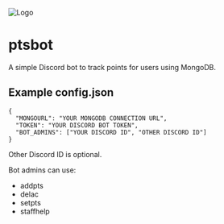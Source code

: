 ![Logo](https://cdn.bcow.tk/cdn-cgi/image/width=56,quality=75/logos/pts.png)
# ptsbot
A simple Discord bot to track points for users using MongoDB.

## Example config.json

```
{
  "MONGOURL": "YOUR MONGODB CONNECTION URL",
  "TOKEN": "YOUR DISCORD BOT TOKEN",
  "BOT_ADMINS": ["YOUR DISCORD ID", "OTHER DISCORD ID"]
}
```
Other Discord ID is optional.

Bot admins can use:
* addpts
* delac
* setpts
* staffhelp